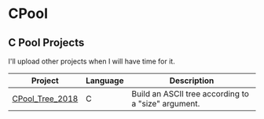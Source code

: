 # CPool

## C Pool Projects

I'll upload other projects when I will have time for it.

| Project | Language | Description |
|---------|----------|-------------|
| [CPool_Tree_2018]         |      C      | Build an ASCII tree according to a "size" argument. |

[CPool_Tree_2018]: https://github.com/kevinpruvost/kevinpruvost_epitech/tree/master/FirstYear/CPool_2018/CPool_Tree_2018

